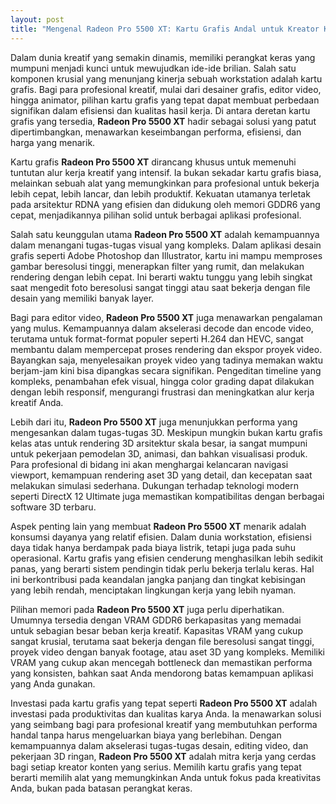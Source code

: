 ```yaml
---
layout: post
title: "Mengenal Radeon Pro 5500 XT: Kartu Grafis Andal untuk Kreator Konten"
---
```


Dalam dunia kreatif yang semakin dinamis, memiliki perangkat keras yang mumpuni menjadi kunci untuk mewujudkan ide-ide brilian. Salah satu komponen krusial yang menunjang kinerja sebuah workstation adalah kartu grafis. Bagi para profesional kreatif, mulai dari desainer grafis, editor video, hingga animator, pilihan kartu grafis yang tepat dapat membuat perbedaan signifikan dalam efisiensi dan kualitas hasil kerja. Di antara deretan kartu grafis yang tersedia, **Radeon Pro 5500 XT** hadir sebagai solusi yang patut dipertimbangkan, menawarkan keseimbangan performa, efisiensi, dan harga yang menarik.

Kartu grafis **Radeon Pro 5500 XT** dirancang khusus untuk memenuhi tuntutan alur kerja kreatif yang intensif. Ia bukan sekadar kartu grafis biasa, melainkan sebuah alat yang memungkinkan para profesional untuk bekerja lebih cepat, lebih lancar, dan lebih produktif. Kekuatan utamanya terletak pada arsitektur RDNA yang efisien dan didukung oleh memori GDDR6 yang cepat, menjadikannya pilihan solid untuk berbagai aplikasi profesional.

Salah satu keunggulan utama **Radeon Pro 5500 XT** adalah kemampuannya dalam menangani tugas-tugas visual yang kompleks. Dalam aplikasi desain grafis seperti Adobe Photoshop dan Illustrator, kartu ini mampu memproses gambar beresolusi tinggi, menerapkan filter yang rumit, dan melakukan rendering dengan lebih cepat. Ini berarti waktu tunggu yang lebih singkat saat mengedit foto beresolusi sangat tinggi atau saat bekerja dengan file desain yang memiliki banyak layer.

Bagi para editor video, **Radeon Pro 5500 XT** juga menawarkan pengalaman yang mulus. Kemampuannya dalam akselerasi decode dan encode video, terutama untuk format-format populer seperti H.264 dan HEVC, sangat membantu dalam mempercepat proses rendering dan ekspor proyek video. Bayangkan saja, menyelesaikan proyek video yang tadinya memakan waktu berjam-jam kini bisa dipangkas secara signifikan. Pengeditan timeline yang kompleks, penambahan efek visual, hingga color grading dapat dilakukan dengan lebih responsif, mengurangi frustrasi dan meningkatkan alur kerja kreatif Anda.

Lebih dari itu, **Radeon Pro 5500 XT** juga menunjukkan performa yang mengesankan dalam tugas-tugas 3D. Meskipun mungkin bukan kartu grafis kelas atas untuk rendering 3D arsitektur skala besar, ia sangat mumpuni untuk pekerjaan pemodelan 3D, animasi, dan bahkan visualisasi produk. Para profesional di bidang ini akan menghargai kelancaran navigasi viewport, kemampuan rendering aset 3D yang detail, dan kecepatan saat melakukan simulasi sederhana. Dukungan terhadap teknologi modern seperti DirectX 12 Ultimate juga memastikan kompatibilitas dengan berbagai software 3D terbaru.

Aspek penting lain yang membuat **Radeon Pro 5500 XT** menarik adalah konsumsi dayanya yang relatif efisien. Dalam dunia workstation, efisiensi daya tidak hanya berdampak pada biaya listrik, tetapi juga pada suhu operasional. Kartu grafis yang efisien cenderung menghasilkan lebih sedikit panas, yang berarti sistem pendingin tidak perlu bekerja terlalu keras. Hal ini berkontribusi pada keandalan jangka panjang dan tingkat kebisingan yang lebih rendah, menciptakan lingkungan kerja yang lebih nyaman.

Pilihan memori pada **Radeon Pro 5500 XT** juga perlu diperhatikan. Umumnya tersedia dengan VRAM GDDR6 berkapasitas yang memadai untuk sebagian besar beban kerja kreatif. Kapasitas VRAM yang cukup sangat krusial, terutama saat bekerja dengan file beresolusi sangat tinggi, proyek video dengan banyak footage, atau aset 3D yang kompleks. Memiliki VRAM yang cukup akan mencegah bottleneck dan memastikan performa yang konsisten, bahkan saat Anda mendorong batas kemampuan aplikasi yang Anda gunakan.

Investasi pada kartu grafis yang tepat seperti **Radeon Pro 5500 XT** adalah investasi pada produktivitas dan kualitas karya Anda. Ia menawarkan solusi yang seimbang bagi para profesional kreatif yang membutuhkan performa handal tanpa harus mengeluarkan biaya yang berlebihan. Dengan kemampuannya dalam akselerasi tugas-tugas desain, editing video, dan pekerjaan 3D ringan, **Radeon Pro 5500 XT** adalah mitra kerja yang cerdas bagi setiap kreator konten yang serius. Memilih kartu grafis yang tepat berarti memilih alat yang memungkinkan Anda untuk fokus pada kreativitas Anda, bukan pada batasan perangkat keras.
